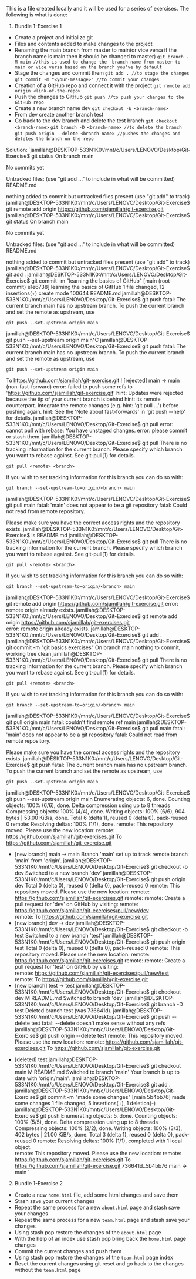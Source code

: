 This is a file created locally and it will be used for a series of exercises. The following is what is done:
1. Bundle 1-Exercise 1
- Create a project and initialize git
- Files and contents added to make changes to the project
- Renaming the main branch from master to main(or vice versa if the branch name is main then it should be changed to master)
    `git branch -M main //this is used to change the  branch name from master to main or vice versa based on the branch you've by default`
- Stage the changes and commit them
    `git add . //to stage the changes`
    `git commit -m "<your-message>" //to commit your changes`
- Creation of a GitHub repo and connect it with the project
    `git remote add origin <link-of-the-repo>`
- Push the changes to GitHub
    `git push //to push your changes to the GitHub repo`
- Create a new branch name dev
    `git checkout -b <branch-name>`
- From dev create another branch test
- Go back to the dev branch and delete the test branch
`git checkout <branch-name>`
`git branch -D <branch-name> //to delete the branch`
`git push origin --delete <branch-name> //pushes the changes and deletes the branch on the repo`

Solution:
`jamillah@DESKTOP-533N1K0:/mnt/c/Users/LENOVO/Desktop/Git-Exercise$ git status
On branch main

No commits yet

Untracked files:
  (use "git add <file>..." to include in what will be committed)
        README.md

nothing added to commit but untracked files present (use "git add" to track)
jamillah@DESKTOP-533N1K0:/mnt/c/Users/LENOVO/Desktop/Git-Exercise$ git remote add origin https://github.com/sjamillah/git-exercise.git
jamillah@DESKTOP-533N1K0:/mnt/c/Users/LENOVO/Desktop/Git-Exercise$ git status
On branch main

No commits yet

Untracked files:
  (use "git add <file>..." to include in what will be committed)       
        README.md

nothing added to commit but untracked files present (use "git add" to track)
jamillah@DESKTOP-533N1K0:/mnt/c/Users/LENOVO/Desktop/Git-Exercise$ git 
add .
jamillah@DESKTOP-533N1K0:/mnt/c/Users/LENOVO/Desktop/Git-Exercise$ git 
commit -m "learning the basics of GitHub"
[main (root-commit) e1e6738] learning the basics of GitHub
 1 file changed, 12 insertions(+)
 create mode 100644 README.md
jamillah@DESKTOP-533N1K0:/mnt/c/Users/LENOVO/Desktop/Git-Exercise$ git 
push
fatal: The current branch main has no upstream branch.
To push the current branch and set the remote as upstream, use

    git push --set-upstream origin main

jamillah@DESKTOP-533N1K0:/mnt/c/Users/LENOVO/Desktop/Git-Exercise$ git 
push --set-upstream origin main^C
jamillah@DESKTOP-533N1K0:/mnt/c/Users/LENOVO/Desktop/Git-Exercise$ git push
fatal: The current branch main has no upstream branch.
To push the current branch and set the remote as upstream, use

    git push --set-upstream origin main
To https://github.com/sjamillah/git-exercise.git
 ! [rejected]        main -> main (non-fast-forward)
error: failed to push some refs to 'https://github.com/sjamillah/git-exercise.git'
hint: Updates were rejected because the tip of your current branch is behind
hint: its remote counterpart. Integrate the remote changes (e.g.
hint: 'git pull ...') before pushing again.
hint: See the 'Note about fast-forwards' in 'git push --help' for details.
jamillah@DESKTOP-533N1K0:/mnt/c/Users/LENOVO/Desktop/Git-Exercise$ git pull
error: cannot pull with rebase: You have unstaged changes.
error: please commit or stash them.
jamillah@DESKTOP-533N1K0:/mnt/c/Users/LENOVO/Desktop/Git-Exercise$ git pull
There is no tracking information for the current branch.
Please specify which branch you want to rebase against.
See git-pull(1) for details.

    git pull <remote> <branch>

If you wish to set tracking information for this branch you can do so with:

    git branch --set-upstream-to=origin/<branch> main

jamillah@DESKTOP-533N1K0:/mnt/c/Users/LENOVO/Desktop/Git-Exercise$ git pull main
fatal: 'main' does not appear to be a git repository
fatal: Could not read from remote repository.

Please make sure you have the correct access rights
and the repository exists.
jamillah@DESKTOP-533N1K0:/mnt/c/Users/LENOVO/Desktop/Git-Exercise$ ls
README.md
jamillah@DESKTOP-533N1K0:/mnt/c/Users/LENOVO/Desktop/Git-Exercise$ git pull
There is no tracking information for the current branch.
Please specify which branch you want to rebase against.
See git-pull(1) for details.

    git pull <remote> <branch>

If you wish to set tracking information for this branch you can do so with:

    git branch --set-upstream-to=origin/<branch> main

jamillah@DESKTOP-533N1K0:/mnt/c/Users/LENOVO/Desktop/Git-Exercise$ git 
remote add origin https://github.com/sjamillah/git-exercise.git
error: remote origin already exists.
jamillah@DESKTOP-533N1K0:/mnt/c/Users/LENOVO/Desktop/Git-Exercise$ git remote add origin https://github.com/sjamillah/git-exercises.git       
error: remote origin already exists.
jamillah@DESKTOP-533N1K0:/mnt/c/Users/LENOVO/Desktop/Git-Exercise$ git 
add .
jamillah@DESKTOP-533N1K0:/mnt/c/Users/LENOVO/Desktop/Git-Exercise$ git 
commit -m "git basics exercises"
On branch main
nothing to commit, working tree clean
jamillah@DESKTOP-533N1K0:/mnt/c/Users/LENOVO/Desktop/Git-Exercise$ git 
pull
There is no tracking information for the current branch.
Please specify which branch you want to rebase against.
See git-pull(1) for details.

    git pull <remote> <branch>

If you wish to set tracking information for this branch you can do so with:

    git branch --set-upstream-to=origin/<branch> main

jamillah@DESKTOP-533N1K0:/mnt/c/Users/LENOVO/Desktop/Git-Exercise$ git 
pull origin main
fatal: couldn't find remote ref main
jamillah@DESKTOP-533N1K0:/mnt/c/Users/LENOVO/Desktop/Git-Exercise$ git 
pull main
fatal: 'main' does not appear to be a git repository
fatal: Could not read from remote repository.

Please make sure you have the correct access rights
and the repository exists.
jamillah@DESKTOP-533N1K0:/mnt/c/Users/LENOVO/Desktop/Git-Exercise$ git 
push
fatal: The current branch main has no upstream branch.
To push the current branch and set the remote as upstream, use

    git push --set-upstream origin main

jamillah@DESKTOP-533N1K0:/mnt/c/Users/LENOVO/Desktop/Git-Exercise$ git 
push --set-upstream origin main
Enumerating objects: 6, done.
Counting objects: 100% (6/6), done.
Delta compression using up to 8 threads
Compressing objects: 100% (4/4), done.
Writing objects: 100% (6/6), 904 bytes | 53.00 KiB/s, done.
Total 6 (delta 1), reused 0 (delta 0), pack-reused 0
remote: Resolving deltas: 100% (1/1), done.
remote: This repository moved. Please use the new location:
remote:   https://github.com/sjamillah/git-exercises.git
To https://github.com/sjamillah/git-exercise.git
 * [new branch]      main -> main
Branch 'main' set up to track remote branch 'main' from 'origin'.
jamillah@DESKTOP-533N1K0:/mnt/c/Users/LENOVO/Desktop/Git-Exercise$ git 
checkout -b dev
Switched to a new branch 'dev'
jamillah@DESKTOP-533N1K0:/mnt/c/Users/LENOVO/Desktop/Git-Exercise$ git 
push origin dev
Total 0 (delta 0), reused 0 (delta 0), pack-reused 0
remote: This repository moved. Please use the new location:
remote:   https://github.com/sjamillah/git-exercises.git
remote: 
remote: Create a pull request for 'dev' on GitHub by visiting:
remote:      https://github.com/sjamillah/git-exercises/pull/new/dev   
remote:
To https://github.com/sjamillah/git-exercise.git
 * [new branch]      dev -> dev
jamillah@DESKTOP-533N1K0:/mnt/c/Users/LENOVO/Desktop/Git-Exercise$ git 
checkout -b test
Switched to a new branch 'test'
jamillah@DESKTOP-533N1K0:/mnt/c/Users/LENOVO/Desktop/Git-Exercise$ git 
push origin test
Total 0 (delta 0), reused 0 (delta 0), pack-reused 0
remote: This repository moved. Please use the new location:
remote:   https://github.com/sjamillah/git-exercises.git
remote:
remote: Create a pull request for 'test' on GitHub by visiting:        
remote:      https://github.com/sjamillah/git-exercises/pull/new/test  
remote:
To https://github.com/sjamillah/git-exercise.git
 * [new branch]      test -> test
jamillah@DESKTOP-533N1K0:/mnt/c/Users/LENOVO/Desktop/Git-Exercise$ git 
checkout dev
M       README.md
Switched to branch 'dev'
jamillah@DESKTOP-533N1K0:/mnt/c/Users/LENOVO/Desktop/Git-Exercise$ git 
branch -D test
Deleted branch test (was 736641d).
jamillah@DESKTOP-533N1K0:/mnt/c/Users/LENOVO/Desktop/Git-Exercise$ git 
push --delete test
fatal: --delete doesn't make sense without any refs
jamillah@DESKTOP-533N1K0:/mnt/c/Users/LENOVO/Desktop/Git-Exercise$ git push origin --delete test
remote: This repository moved. Please use the new location:
remote:   https://github.com/sjamillah/git-exercises.git
To https://github.com/sjamillah/git-exercise.git
 - [deleted]         test
jamillah@DESKTOP-533N1K0:/mnt/c/Users/LENOVO/Desktop/Git-Exercise$ git 
checkout main
M       README.md
Switched to branch 'main'
Your branch is up to date with 'origin/main'.
jamillah@DESKTOP-533N1K0:/mnt/c/Users/LENOVO/Desktop/Git-Exercise$ git 
add .
jamillah@DESKTOP-533N1K0:/mnt/c/Users/LENOVO/Desktop/Git-Exercise$ git 
commit -m "made some changes"
[main 5b4bb76] made some changes
 1 file changed, 5 insertions(+), 1 deletion(-)
jamillah@DESKTOP-533N1K0:/mnt/c/Users/LENOVO/Desktop/Git-Exercise$ git 
push
Enumerating objects: 5, done.
Counting objects: 100% (5/5), done.
Delta compression using up to 8 threads
Compressing objects: 100% (2/2), done.
Writing objects: 100% (3/3), 402 bytes | 21.00 KiB/s, done.
Total 3 (delta 1), reused 0 (delta 0), pack-reused 0
remote: Resolving deltas: 100% (1/1), completed with 1 local object.   
remote: This repository moved. Please use the new location:
remote:   https://github.com/sjamillah/git-exercises.git
To https://github.com/sjamillah/git-exercise.git
   736641d..5b4bb76  main -> main
   `
2. Bundle 1-Exercise 2
- Create a new `home.html` file, add some html changes and save them
- Stash save your current changes
- Repeat the same process for a new `about.html` page and stash save your changes
- Repeat the same process for a new `team.html` page and stash save your changes
- Using stash pop restore the changes of the `about.html` page
- With the help of an index use stash pop bring back the `home.html` page changes
- Commit the current changes and push them
- Using stash pop restore the changes of the `team.html` page index
- Reset the current changes using git reset and go back to the changes without the `team.html` page
